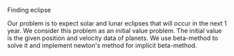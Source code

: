 Finding eclipse

Our problem is to expect solar and lunar eclipses that will occur in the next 1 year. We consider this problem as an initial value problem. The initial value is the given position and velocity data of planets. We use beta-method to solve it and implement newton's method for implicit beta-method.
